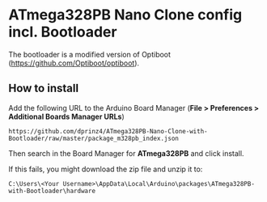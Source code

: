 # ATmega328PB Nano Clone config incl. Bootloader
The bootloader is a modified version of Optiboot (https://github.com/Optiboot/optiboot).

## How to install
Add the following URL to the Arduino Board Manager (**File > Preferences > Additional Boards Manager URLs**)
```
https://github.com/dprinz4/ATmega328PB-Nano-Clone-with-Bootloader/raw/master/package_m328pb_index.json
```
Then search in the Board Manager for **ATmega328PB** and click install.

If this fails, you might download the zip file and unzip it to:
```
C:\Users\<Your Username>\AppData\Local\Arduino\packages\ATmega328PB-with-Bootloader\hardware
```
